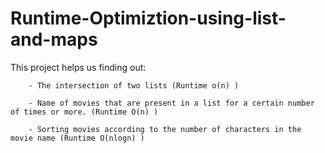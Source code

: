 # Runtime-Optimiztion-using-list-and-maps

This project helps us finding out: 

        - The intersection of two lists (Runtime o(n) )
        
        - Name of movies that are present in a list for a certain number of times or more. (Runtime O(n) )
        
        - Sorting movies according to the number of characters in the movie name (Runtime O(nlogn) )
